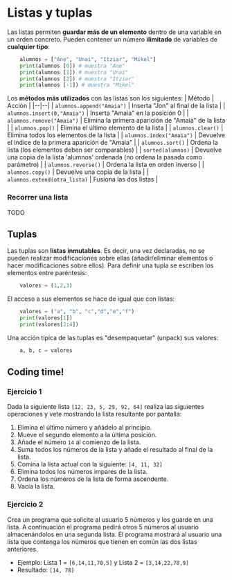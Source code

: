 # Listas y tuplas

Las listas permiten **guardar más de un elemento** dentro de una variable en un orden concreto. Pueden contener un número **ilimitado** de variables de **cualquier tipo**:

```python
    alumnos = ["Ane", "Unai", "Itziar", "Mikel"]
    print(alumnos [0]) # muestra "Ane"
    print(alumnos [1]) # muestra "Unai"
    print(alumnos [2]) # muestra "Itziar"
    print(alumnos [-1]) # muestra "Mikel"
```

Los **métodos más utilizados** con las listas son los siguientes:
| Método | Acción |
|--|--|
| `alumnos.append("Amaia")` | Inserta "Jon" al final de la lista |
| `alumnos.insert(0,"Amaia")` | Inserta "Amaia" en la posición 0 |
| `alumnos.remove("Amaia")` | Elimina la primera aparición de "Amaia" de la lista |
| `alumnos.pop()` | Elimina el último elemento de la lista |
| `alumnos.clear()` | Elimina todos los elementos de la lista |
| `alumnos.index("Amaia")` | Devuelve el índice de la primera aparición de "Amaia" |
| `alumnos.sort()` | Ordena la lista (los elementos deben ser comparables) |
| `sorted(alumnos)` | Devuelve una copia de la lista 'alumnos' ordenada (no ordena la pasada como parámetro)  |
| `alumnos.reverse()` | Ordena la lista en orden inverso |
| `alumnos.copy()` | Devuelve una copia de la lista |
| `alumnos.extend(otra_lista)` | Fusiona las dos listas |

### Recorrer una lista
TODO

## Tuplas
Las tuplas son **listas inmutables**. Es decir, una vez declaradas, no se pueden realizar modificaciones sobre ellas (añadir/eliminar elementos o hacer modificaciones sobre ellos). Para definir una tupla se escriben los elementos entre paréntesis:

```python
    valores = (1,2,3)
```
El acceso a sus elementos se hace de igual que con listas:

```python
    valores = ("a", "b", "c","d","e","f")  
    print(valores[1])
    print(valores[2:4])
```

Una acción típica de las tuplas es "desempaquetar" (unpack) sus valores:

```python
    a, b, c = valores 
```

## Coding time!
### Ejercicio 1
Dada la siguiente lista `[12, 23, 5, 29, 92, 64]` realiza las siguientes operaciones y vete mostrando la lista resultante por pantalla:
1. Elimina el último número y añádelo al principio.
2. Mueve el segundo elemento a la última posición.
3. Añade el número `14` al comienzo de la lista.
4. Suma todos los números de la lista y añade el resultado al final de la lista.
5. Comina la lista actual con la siguiente: `[4, 11, 32]`
6. Elimina todos los números impares de la lista.
7. Ordena los números de la lista de forma ascendente.
8. Vacía la lista.

### Ejercicio 2
Crea un programa que solicite al usuario 5 números y los guarde en una lista. A continuación el programa pedirá otros 5 números al usuario almacenándolos en una segunda lista. El programa mostrará al usuario una lista que contenga los números que tienen en común las dos listas anteriores.
- Ejemplo: Lista 1 = `[6,14,11,78,5]` y Lista 2 = `[3,14,22,78,9]`
- Resultado: `[14, 78]`
